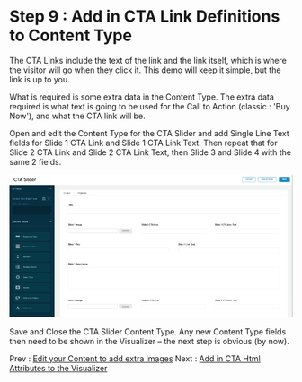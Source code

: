 # Step 9 : Add in CTA Link Definitions to Content Type

The CTA Links include the text of the link and the link itself, which is where the visitor will go when they click it.  This demo will keep it simple, but the link is up to you.

What is required is some extra data in the Content Type.  The extra data required is what text is going to be used for the Call to Action (classic : &#39;Buy Now&#39;), and what the CTA link will be.

Open and edit the Content Type  for the CTA Slider and add Single Line Text fields for Slide 1 CTA Link and Slide 1 CTA Link Text.   Then repeat that for Slide 2 CTA Link and Slide 2 CTA Link Text, then Slide 3 and Slide 4 with the same 2 fields.

 ![](../images/step9-content-type.png)


Save and Close the CTA Slider Content Type.   Any new Content Type fields then need to be shown in the Visualizer – the next step is obvious (by now).

Prev : [Edit your Content to add extra images](step8.md)
Next : [Add in CTA Html Attributes to the Visualizer](step10.md)